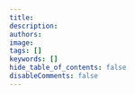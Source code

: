 ```yaml
---
title:
description:
authors:
image:
tags: []
keywords: []
hide_table_of_contents: false
disableComments: false
---
```




<!-- Summary part ends here -->
<!--truncate-->

